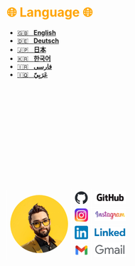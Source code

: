 # <span style="color:orange">**🌐 Language 🌐** 
</span>

- [:uk: &nbsp; **English**](https://github.com/MohammadHoseinAbootalebi/Flutter-Developer/tree/main/English)
- [:de: &nbsp; **Deutsch**](https://github.com/MohammadHoseinAbootalebi/Flutter-Developer/tree/main/Deutsch)
- [:jp: &nbsp; **日本**](https://github.com/MohammadHoseinAbootalebi/Flutter-Developer/tree/main/%E6%97%A5%E6%9C%AC)
- [:kr: &nbsp; **한국어**](https://github.com/MohammadHoseinAbootalebi/Flutter-Developer/tree/main/%ED%95%9C%EA%B5%AD%EC%96%B4)
- [:iran: &nbsp; **فارسی**](https://github.com/MohammadHoseinAbootalebi/Flutter-Developer/tree/main/%D9%81%D8%A7%D8%B1%D8%B3%DB%8C)
- [:iraq: &nbsp; **عَرَبِيّ**](https://github.com/MohammadHoseinAbootalebi/Flutter-Developer/tree/main/%D8%B9%D9%8E%D8%B1%D9%8E%D8%A8%D9%90%D9%8A%D9%91)

</br></br></br></br></br></br></br></br></br></br></br></br></br>

<table>
  <tr style="border: 1px solid white">
    <td rowspan="4"><img src="Assets/Logos/Profile.jpg" alt="Profile" width="130px" style="border-radius: 100%"></td>
    <td style="border: 1px solid white"><a href="https://github.com/MohammadHoseinAbootalebi"><img src="Assets/Illustrations/Github_Cat_Logo.png" alt="Profile" width="30px" style="border-radius: 100%"></a></td>
    <td><a href="https://github.com/MohammadHoseinAbootalebi"><img src="Assets/Illustrations/GitHub_Logo.png"  width="70px"></a></td>
  </tr>
  <tr style="border: 1px solid white">
    <td style="border: 1px solid white"><a href="https://github.com/MohammadHoseinAbootalebi"><img src="Assets/Illustrations/Instagram_logo.png" alt="Profile" width="30px"></a></td>
    <td style="border: 1px solid white"><a href="https://github.com/MohammadHoseinAbootalebi"><img src="Assets/Illustrations/Instagram_Name.png"  width="70px"></a></td>
  </tr>
  <tr style="border: 1px solid white">
    <td style="border: 1px solid white"><a href="https://github.com/MohammadHoseinAbootalebi"><img src="Assets/Illustrations/LinkedIn_Logo.png" alt="Profile" width="30px"></a></td>
    <td style="border: 1px solid white"><a href="https://github.com/MohammadHoseinAbootalebi"><img src="Assets/Illustrations/LinkedIn_Name.png"  width="70px"></a></td>
  </tr>
  <tr style="border: 1px solid white">
    <td style="border: 1px solid white"><a href="https://github.com/MohammadHoseinAbootalebi"><img src="Assets/Illustrations/Gmail_Name_Logo.png" alt="Profile" width="30px"></a></td>
    <td style="border: 1px solid white"><a href="https://github.com/MohammadHoseinAbootalebi"><img src="Assets/Illustrations/Gmail_Name_name.png"  width="70px"></a></td>
  </tr>
</table>
